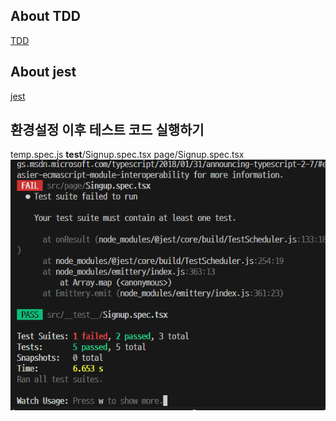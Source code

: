 ## About TDD

[TDD](TESTCODE.md)

## About jest

[jest](JEST_CONFIG.md)

## 환경설정 이후 테스트 코드 실행하기

temp.spec.js
**test**/Signup.spec.tsx
page/Signup.spec.tsx
![실행결과](image.png)
